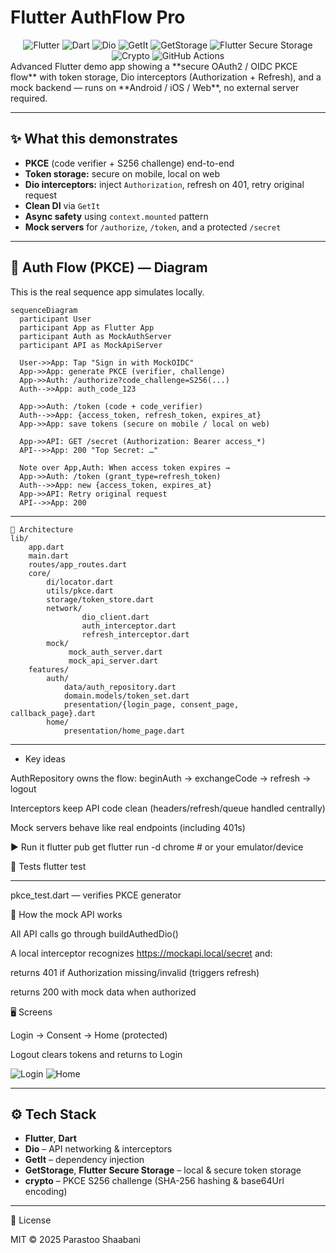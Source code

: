 ﻿# Flutter AuthFlow Pro

<div style="text-align: center;">

<img alt="Flutter" src="https://img.shields.io/badge/Flutter-02569B?logo=flutter&logoColor=white" />
<img alt="Dart" src="https://img.shields.io/badge/Dart-0175C2?logo=dart&logoColor=white" />
<img alt="Dio" src="https://img.shields.io/badge/Dio-FF6F00?logo=swagger&logoColor=white" />
<img alt="GetIt" src="https://img.shields.io/badge/GetIt-009688?logo=dependabot&logoColor=white" />
<img alt="GetStorage" src="https://img.shields.io/badge/GetStorage-512BD4?logo=storage&logoColor=white" />
<img alt="Flutter Secure Storage" src="https://img.shields.io/badge/Flutter%20Secure%20Storage-239120?logo=azurekeyvault&logoColor=white" />
<img alt="Crypto" src="https://img.shields.io/badge/Crypto-2E7D32?logo=lock&logoColor=white" />
<img alt="GitHub Actions" src="https://img.shields.io/badge/GitHub%20Actions-2088FF?logo=github-actions&logoColor=white" />

</div>
Advanced Flutter demo app showing a **secure OAuth2 / OIDC PKCE flow** with token storage, Dio interceptors (Authorization + Refresh), and a mock backend — runs on **Android / iOS / Web**, no external server required.

---

## ✨ What this demonstrates

- **PKCE** (code verifier + S256 challenge) end-to-end
- **Token storage:** secure on mobile, local on web
- **Dio interceptors:** inject `Authorization`, refresh on 401, retry original request
- **Clean DI** via `GetIt`
- **Async safety** using `context.mounted` pattern
- **Mock servers** for `/authorize`, `/token`, and a protected `/secret`

---

## 🔐 Auth Flow (PKCE) — Diagram

This is the real sequence app simulates locally.

```mermaid
sequenceDiagram
  participant User
  participant App as Flutter App
  participant Auth as MockAuthServer
  participant API as MockApiServer

  User->>App: Tap "Sign in with MockOIDC"
  App->>App: generate PKCE (verifier, challenge)
  App->>Auth: /authorize?code_challenge=S256(...)
  Auth-->>App: auth_code_123

  App->>Auth: /token (code + code_verifier)
  Auth-->>App: {access_token, refresh_token, expires_at}
  App->>App: save tokens (secure on mobile / local on web)

  App->>API: GET /secret (Authorization: Bearer access_*)
  API-->>App: 200 "Top Secret: …"

  Note over App,Auth: When access token expires →
  App->>Auth: /token (grant_type=refresh_token)
  Auth-->>App: new {access_token, expires_at}
  App->>API: Retry original request
  API-->>App: 200
```

-------------------------------------------------------------------------

```text
🧱 Architecture
lib/
    app.dart
    main.dart
    routes/app_routes.dart
    core/
        di/locator.dart
        utils/pkce.dart
        storage/token_store.dart
        network/
                dio_client.dart
                auth_interceptor.dart
                refresh_interceptor.dart
        mock/
             mock_auth_server.dart
             mock_api_server.dart
    features/
        auth/
            data/auth_repository.dart
            domain.models/token_set.dart
            presentation/{login_page, consent_page, callback_page}.dart
        home/
            presentation/home_page.dart
```

-------------------------------------------------------------------------

* Key ideas

AuthRepository owns the flow: beginAuth → exchangeCode → refresh → logout

Interceptors keep API code clean (headers/refresh/queue handled centrally)

Mock servers behave like real endpoints (including 401s)

▶️ Run it
flutter pub get
flutter run -d chrome # or your emulator/device

🧪 Tests
flutter test

-------------------------------------------------------------------------

pkce_test.dart — verifies PKCE generator

🔌 How the mock API works

All API calls go through buildAuthedDio()

A local interceptor recognizes https://mockapi.local/secret and:

returns 401 if Authorization missing/invalid (triggers refresh)

returns 200 with mock data when authorized

🖥️ Screens

Login → Consent → Home (protected)

Logout clears tokens and returns to Login

![Login](assets/readme/login.png)
![Home](assets/readme/home.png)

-------------------------------------------------------------------------

## ⚙️ Tech Stack

- **Flutter**, **Dart**
- **Dio** – API networking & interceptors
- **GetIt** – dependency injection
- **GetStorage**, **Flutter Secure Storage** – local & secure token storage
- **crypto** – PKCE S256 challenge (SHA-256 hashing & base64Url encoding)

-------------------------------------------------------------------------

📄 License

MIT © 2025 Parastoo Shaabani

